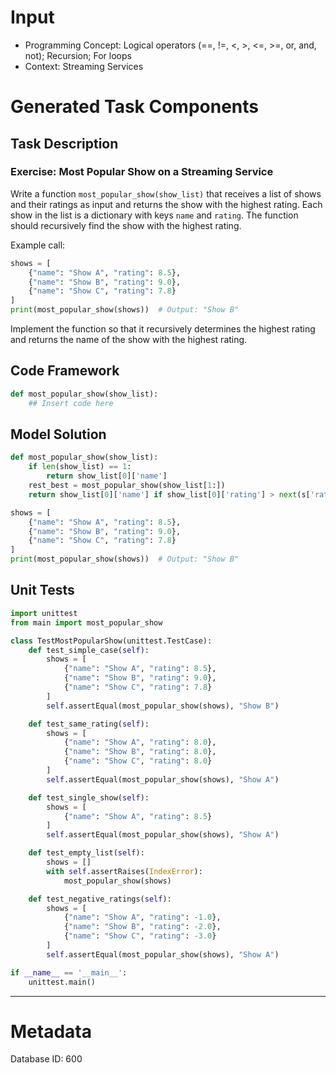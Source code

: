 # Input
- Programming Concept: Logical operators (==, !=, <, >, <=, >=, or, and, not); Recursion; For loops
- Context: Streaming Services

# Generated Task Components
## Task Description
### Exercise: Most Popular Show on a Streaming Service

Write a function `most_popular_show(show_list)` that receives a list of shows and their ratings as input and returns the show with the highest rating. Each show in the list is a dictionary with keys `name` and `rating`. The function should recursively find the show with the highest rating.

Example call:
```python
shows = [
    {"name": "Show A", "rating": 8.5},
    {"name": "Show B", "rating": 9.0},
    {"name": "Show C", "rating": 7.8}
]
print(most_popular_show(shows))  # Output: "Show B"
```

Implement the function so that it recursively determines the highest rating and returns the name of the show with the highest rating.

## Code Framework
```python
def most_popular_show(show_list):
    ## Insert code here
```

## Model Solution
```python
def most_popular_show(show_list):
    if len(show_list) == 1:
        return show_list[0]['name']
    rest_best = most_popular_show(show_list[1:])
    return show_list[0]['name'] if show_list[0]['rating'] > next(s['rating'] for s in show_list if s['name'] == rest_best) else rest_best

shows = [
    {"name": "Show A", "rating": 8.5},
    {"name": "Show B", "rating": 9.0},
    {"name": "Show C", "rating": 7.8}
]
print(most_popular_show(shows))  # Output: "Show B"
```

## Unit Tests
```python
import unittest
from main import most_popular_show

class TestMostPopularShow(unittest.TestCase):
    def test_simple_case(self):
        shows = [
            {"name": "Show A", "rating": 8.5},
            {"name": "Show B", "rating": 9.0},
            {"name": "Show C", "rating": 7.8}
        ]
        self.assertEqual(most_popular_show(shows), "Show B")

    def test_same_rating(self):
        shows = [
            {"name": "Show A", "rating": 8.0},
            {"name": "Show B", "rating": 8.0},
            {"name": "Show C", "rating": 8.0}
        ]
        self.assertEqual(most_popular_show(shows), "Show A")

    def test_single_show(self):
        shows = [
            {"name": "Show A", "rating": 8.5}
        ]
        self.assertEqual(most_popular_show(shows), "Show A")

    def test_empty_list(self):
        shows = []
        with self.assertRaises(IndexError):
            most_popular_show(shows)

    def test_negative_ratings(self):
        shows = [
            {"name": "Show A", "rating": -1.0},
            {"name": "Show B", "rating": -2.0},
            {"name": "Show C", "rating": -3.0}
        ]
        self.assertEqual(most_popular_show(shows), "Show A")

if __name__ == '__main__':
    unittest.main()
```
___
# Metadata
Database ID: 600
